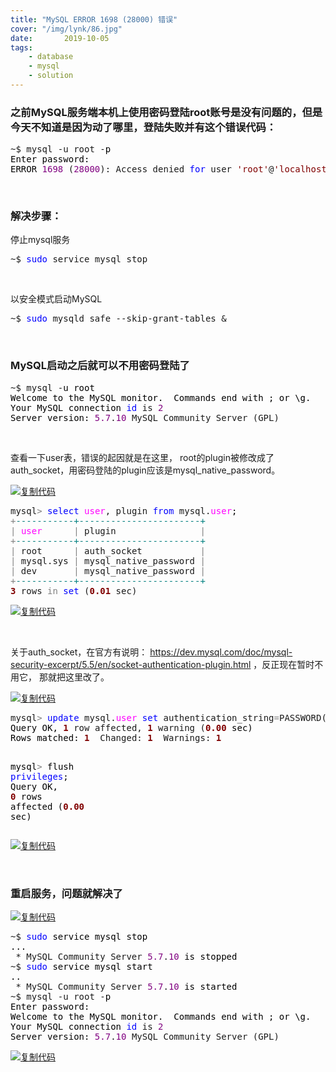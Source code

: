 ```yaml
---
title: "MySQL ERROR 1698 (28000) 错误"  
cover: "/img/lynk/86.jpg"
date:       2019-10-05
tags:
	- database
	- mysql
	- solution
---
```


<div id="cnblogs_post_body" class="blogpost-body ">
    <h3>之前MySQL服务端本机上使用密码登陆root账号是没有问题的，但是今天不知道是因为动了哪里，登陆失败并有这个错误代码：</h3>
<div class="cnblogs_code">
<pre>~$ mysql -u root -<span style="color: #000000;">p
Enter password: 
ERROR </span><span style="color: #800080;">1698</span> (<span style="color: #800080;">28000</span>): Access denied <span style="color: #0000ff;">for</span> user <span style="color: #800000;">'</span><span style="color: #800000;">root</span><span style="color: #800000;">'</span>@<span style="color: #800000;">'</span><span style="color: #800000;">localhost</span><span style="color: #800000;">'</span></pre>
</div>
<p>&nbsp;&nbsp;</p>
<h3>解决步骤：</h3>
<p>停止mysql服务</p>
<div class="cnblogs_code">
<pre>~$ <span style="color: #0000ff;">sudo</span> service mysql stop</pre>
</div>
<p>&nbsp;</p>
<p>以安全模式启动MySQL</p>
<div class="cnblogs_code">
<pre>~$ <span style="color: #0000ff;">sudo</span> mysqld_safe --skip-grant-tables &amp;</pre>
</div>
<p>&nbsp;</p>
<h3>MySQL启动之后就可以不用密码登陆了</h3>
<div class="cnblogs_code">
<pre>~$ mysql -<span style="color: #000000;">u root
Welcome to the MySQL monitor.  Commands end with ; or \g.
Your MySQL connection </span><span style="color: #0000ff;">id</span> is <span style="color: #800080;">2</span><span style="color: #000000;">
Server version: </span><span style="color: #800080;">5.7</span>.<span style="color: #800080;">10</span> MySQL Community Server (GPL)</pre>
</div>
<p>&nbsp;</p>
<p>查看一下user表，错误的起因就是在这里， root的plugin被修改成了auth_socket，用密码登陆的plugin应该是mysql_native_password。</p>
<div class="cnblogs_code"><div class="cnblogs_code_toolbar"><span class="cnblogs_code_copy"><a href="javascript:void(0);" onclick="copyCnblogsCode(this)" title="复制代码"><img src="//common.cnblogs.com/img/copycode.gif" alt="复制代码"></a></span></div>
<pre>mysql<span style="color: #808080;">&gt;</span> <span style="color: #0000ff;">select</span> <span style="color: #ff00ff;">user</span>, plugin <span style="color: #0000ff;">from</span> mysql.<span style="color: #ff00ff;">user</span><span style="color: #000000;">;
</span><span style="color: #808080;">+</span><span style="color: #008080;">--</span><span style="color: #008080;">---------+-----------------------+</span>
<span style="color: #808080;">|</span> <span style="color: #ff00ff;">user</span>      <span style="color: #808080;">|</span> plugin                <span style="color: #808080;">|</span>
<span style="color: #808080;">+</span><span style="color: #008080;">--</span><span style="color: #008080;">---------+-----------------------+</span>
<span style="color: #808080;">|</span> root      <span style="color: #808080;">|</span> auth_socket           <span style="color: #808080;">|</span>
<span style="color: #808080;">|</span> mysql.sys <span style="color: #808080;">|</span> mysql_native_password <span style="color: #808080;">|</span>
<span style="color: #808080;">|</span> dev       <span style="color: #808080;">|</span> mysql_native_password <span style="color: #808080;">|</span>
<span style="color: #808080;">+</span><span style="color: #008080;">--</span><span style="color: #008080;">---------+-----------------------+</span>
<span style="color: #800000; font-weight: bold;">3</span> rows <span style="color: #808080;">in</span> <span style="color: #0000ff;">set</span> (<span style="color: #800000; font-weight: bold;">0.01</span> sec)</pre>
<div class="cnblogs_code_toolbar"><span class="cnblogs_code_copy"><a href="javascript:void(0);" onclick="copyCnblogsCode(this)" title="复制代码"><img src="//common.cnblogs.com/img/copycode.gif" alt="复制代码"></a></span></div></div>
<p>&nbsp;</p>
<p>关于auth_socket，在官方有说明：&nbsp;<a href="https://dev.mysql.com/doc/mysql-security-excerpt/5.5/en/socket-authentication-plugin.html" target="_blank">https://dev.mysql.com/doc/mysql-security-excerpt/5.5/en/socket-authentication-plugin.html</a>&nbsp;，反正现在暂时不用它， 那就把这里改了。</p>
<div class="cnblogs_code"><div class="cnblogs_code_toolbar"><span class="cnblogs_code_copy"><a href="javascript:void(0);" onclick="copyCnblogsCode(this)" title="复制代码"><img src="//common.cnblogs.com/img/copycode.gif" alt="复制代码"></a></span></div>
<pre>mysql<span style="color: #808080;">&gt;</span> <span style="color: #0000ff;">update</span> mysql.<span style="color: #ff00ff;">user</span> <span style="color: #0000ff;">set</span> authentication_string<span style="color: #808080;">=</span>PASSWORD(<span style="color: #ff0000;">'</span><span style="color: #ff0000;">newPwd</span><span style="color: #ff0000;">'</span>), plugin<span style="color: #808080;">=</span><span style="color: #ff0000;">'</span><span style="color: #ff0000;">mysql_native_password</span><span style="color: #ff0000;">'</span> <span style="color: #0000ff;">where</span> <span style="color: #ff00ff;">user</span><span style="color: #808080;">=</span><span style="color: #ff0000;">'</span><span style="color: #ff0000;">root</span><span style="color: #ff0000;">'</span><span style="color: #000000;">;
Query OK, </span><span style="color: #800000; font-weight: bold;">1</span> row affected, <span style="color: #800000; font-weight: bold;">1</span> warning (<span style="color: #800000; font-weight: bold;">0.00</span><span style="color: #000000;"> sec)
Rows matched: </span><span style="color: #800000; font-weight: bold;">1</span>  Changed: <span style="color: #800000; font-weight: bold;">1</span>  Warnings: <span style="color: #800000; font-weight: bold;">1</span><span style="color: #000000;">

mysql</span><span style="color: #808080;">&gt;</span> flush <span style="color: #0000ff;">privileges</span><span style="color: #000000;">;
Query OK, </span><span style="color: #800000; font-weight: bold;">0</span> rows affected (<span style="color: #800000; font-weight: bold;">0.00</span> sec)</pre>
<div class="cnblogs_code_toolbar"><span class="cnblogs_code_copy"><a href="javascript:void(0);" onclick="copyCnblogsCode(this)" title="复制代码"><img src="//common.cnblogs.com/img/copycode.gif" alt="复制代码"></a></span></div></div>
<p>&nbsp;</p>
<h3>重启服务，问题就解决了</h3>
<div class="cnblogs_code"><div class="cnblogs_code_toolbar"><span class="cnblogs_code_copy"><a href="javascript:void(0);" onclick="copyCnblogsCode(this)" title="复制代码"><img src="//common.cnblogs.com/img/copycode.gif" alt="复制代码"></a></span></div>
<pre>~$ <span style="color: #0000ff;">sudo</span><span style="color: #000000;"> service mysql stop
...
 </span>* MySQL Community Server <span style="color: #800080;">5.7</span>.<span style="color: #800080;">10</span><span style="color: #000000;"> is stopped
</span>~$ <span style="color: #0000ff;">sudo</span><span style="color: #000000;"> service mysql start
..
 </span>* MySQL Community Server <span style="color: #800080;">5.7</span>.<span style="color: #800080;">10</span><span style="color: #000000;"> is started
</span>~$ mysql -u root -<span style="color: #000000;">p
Enter password: 
Welcome to the MySQL monitor.  Commands end with ; or \g.
Your MySQL connection </span><span style="color: #0000ff;">id</span> is <span style="color: #800080;">2</span><span style="color: #000000;">
Server version: </span><span style="color: #800080;">5.7</span>.<span style="color: #800080;">10</span> MySQL Community Server (GPL)</pre>
<div class="cnblogs_code_toolbar"><span class="cnblogs_code_copy"><a href="javascript:void(0);" onclick="copyCnblogsCode(this)" title="复制代码"><img src="//common.cnblogs.com/img/copycode.gif" alt="复制代码"></a></span></div></div>
<p>&nbsp;</p>
<p>　　　　</p>
</div>